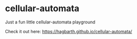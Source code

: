# cellular-automata
Just a fun little cellular-automata playground

Check it out here: https://hagbarth.github.io/cellular-automata/